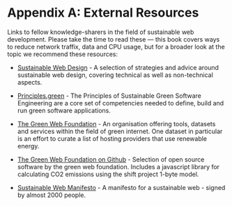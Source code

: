 # Appendix A: External Resources

Links to fellow knowledge-sharers in the field of sustainable web development. Please take the time to read these — this book covers ways to reduce network traffix, data and CPU usage, but for a broader look at the topic we recommend these resources:

- [Sustainable Web Design](https://sustainablewebdesign.org/) - A selection of strategies and advice around sustainable web design, covering technical as well as non-technical aspects.

- [Principles.green](https://principles.green/) - The Principles of Sustainable Green Software Engineering are a core set of competencies needed to define, build and run green software applications.

- [The Green Web Foundation](https://www.thegreenwebfoundation.org/) - An organisation offering tools, datasets and services within the field of green internet. One dataset in particular is an effort to curate a list of hosting providers that use renewable energy.

- [The Green Web Foundation on Github](https://github.com/thegreenwebfoundation/) - Selection of open source software by the green web foundation. Includes a javascript library for calculating CO2 emissions using the shift project 1-byte model.

- [Sustainable Web Manifesto](https://www.sustainablewebmanifesto.com/) - A manifesto for a sustainable web - signed by almost 2000 people.
